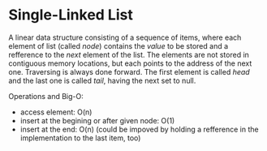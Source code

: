 # Single-Linked List
A linear data structure consisting of a sequence of items, where each element of list (called *node*) contains the *value* to be stored and a refference to the *next* element of the list.
The elements are not stored in contiguous memory locations, but each points to the address of the next one. Traversing is always done forward. 
The first element is called *head* and the last one is called *tail*, having the next set to null.

Operations and Big-O:
- access element: O(n)
- insert at the begining or after given node: O(1)
- insert at the end: O(n) (could be impoved by holding a refference in the implementation to the last item, too)
